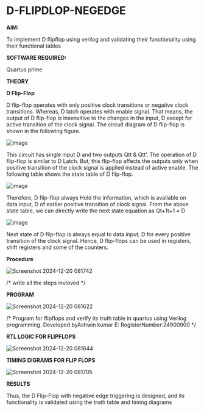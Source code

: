 # D-FLIPDLOP-NEGEDGE

**AIM:**

To implement  D flipflop using verilog and validating their functionality using their functional tables

**SOFTWARE REQUIRED:**

Quartus prime

**THEORY**

**D Flip-Flop**

D flip-flop operates with only positive clock transitions or negative clock transitions. Whereas, D latch operates with enable signal. That means, the output of D flip-flop is insensitive to the changes in the input, D except for active transition of the clock signal. The circuit diagram of D flip-flop is shown in the following figure.

![image](https://github.com/naavaneetha/D-FLIPDLOP-NEGEDGE/assets/154305477/48c81fe8-bc3f-40e7-95e2-519fc155ad51)

This circuit has single input D and two outputs Qtt & Qtt’. The operation of D flip-flop is similar to D Latch. But, this flip-flop affects the outputs only when positive transition of the clock signal is applied instead of active enable. The following table shows the state table of D flip-flop.

![image](https://github.com/naavaneetha/D-FLIPDLOP-NEGEDGE/assets/154305477/e5f3fda7-68ec-4a3a-a0a4-cf6f9cc4ab55)

Therefore, D flip-flop always Hold the information, which is available on data input, D of earlier positive transition of clock signal. From the above state table, we can directly write the next state equation as Qt+1t+1 = D

![image](https://github.com/naavaneetha/D-FLIPDLOP-NEGEDGE/assets/154305477/8592c0d8-2917-4142-91b9-d6c30dd891d2)

Next state of D flip-flop is always equal to data input, D for every positive transition of the clock signal. Hence, D flip-flops can be used in registers, shift registers and some of the counters.

**Procedure**

![Screenshot 2024-12-20 081742](https://github.com/user-attachments/assets/f408ffb4-2616-4a4c-88a6-7367adb03495)


/* write all the steps invloved */

**PROGRAM**

![Screenshot 2024-12-20 081622](https://github.com/user-attachments/assets/4160d540-641a-4526-8aad-e38b719ec1a9)


/* Program for flipflops and verify its truth table in quartus using Verilog programming. Developed byAshwin kumar E: RegisterNumber:24900900
*/

**RTL LOGIC FOR FLIPFLOPS**


![Screenshot 2024-12-20 081644](https://github.com/user-attachments/assets/a0eb25e3-5a30-432b-8d11-b805b64421dc)


**TIMING DIGRAMS FOR FLIP FLOPS**

![Screenshot 2024-12-20 081705](https://github.com/user-attachments/assets/5713804d-6624-4f51-99e8-0a9d7c51a131)



**RESULTS**

 Thus, the D Flip-Flop with negative edge triggering is designed, and its functionality is
 validated using the truth table and timing diagrams
